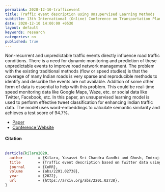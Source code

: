```yaml
---
permalink: 2020-12-10-trafficevent
title: Traffic event description using Unsupervised Learning Methods
subtitle: 13th International (Online) Conference on Transportation Planning and Implementation Methodologies for Developing Countries
date: 2020-12-10 14:00:00 +0530
layout: default
keywords: research
categories: nn
published: true
---
```


Non-recurrent and unpredictable traffic events directly influence road traffic conditions. There is a need for dynamic monitoring and prediction of these unpredictable events to improve road network management. The problem with the existing traditional methods (flow or speed studies) is that the coverage of many Indian roads is very sparse and reproducible methods to identify and describe the events are not available. Addition of some other form of data is essential to help with this problem. This could be real-time speed monitoring data like Google Maps, Waze, etc. or social data like Twitter, Facebook, etc. In this paper, an unsupervised learning model is used to perform effective tweet classification for enhancing Indian traffic data. The model uses word-embeddings to calculate semantic similarity and achieves a test score of 94.7%.

- [Paper](https://dblp.org/rec/journals/corr/abs-2201-02738.html)
- [Conference Website](https://www.civil.iitb.ac.in/~tse/tpmdc_web/index.phtml)

#### Citation

```bibtex

@article{kilaru2020,
  author       = {Kilaru, Yasaswi Sri Chandra Gandhi and Ghosh, Indrajit},
  title        = {Traffic event description based on Twitter data using Unsupervised Learning Methods for Indian road conditions},
  journal      = {CoRR},
  volume       = {abs/2201.02738},
  year         = {2022},
  url          = {https://arxiv.org/abs/2201.02738},
}

```


